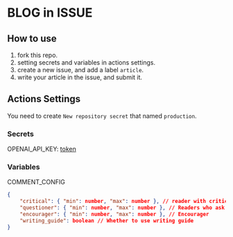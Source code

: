 # BLOG in ISSUE

## How to use

1. fork this repo.
2. setting secrets and variables in actions settings.
3. create a new issue, and add a label `article`.
4. write your article in the issue, and submit it.

## Actions Settings

You need to create `New repository secret` that named `production`.

### Secrets

OPENAI_API_KEY: [token](https://platform.openai.com/account/api-keys)

### Variables

COMMENT_CONFIG

``` json
{
    "critical": { "min": number, "max": number }, // reader with critical thinking
    "questioner": { "min": number, "max": number }, // Readers who ask questions
    "encourager": { "min": number, "max": number }, // Encourager
    "writing_guide": boolean // Whether to use writing guide
}
```
